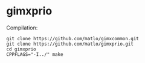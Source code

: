 # gimxprio

Compilation:
```
git clone https://github.com/matlo/gimxcommon.git
git clone https://github.com/matlo/gimxprio.git
cd gimxprio
CPPFLAGS="-I../" make
```
